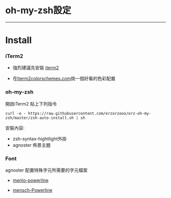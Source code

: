# oh-my-zsh設定
  
   ---
  
# Install

### iTerm2

* 強烈建議先安裝 [iterm2](http://www.iterm2.com/downloads/stable/iTerm2_v1_0_0.zip)

* 在[iterm2colorschemes.com](http://iterm2colorschemes.com)挑一個好看的色彩配置
 

### oh-my-zsh

開啟iTerm2 貼上下列指令
	
	curl -o - https://raw.githubusercontent.com/orzorzooo/orz-oh-my-zsh/master/zsh-auto-install.sh | sh

安裝內容:

* zsh-syntax-hightlight外掛
* agnoster 佈景主題

### Font
agnoster 配置特殊字元所需要的字元檔案

* [menlo-powerline](https://gist.github.com/qrush/1595572/raw/417a3fa36e35ca91d6d23ac961071094c26e5fad/Menlo-Powerline.otf)

* [mensch-Powerline](https://gist.github.com/qrush/1595572/raw/2eb22321d590265799aac5b166cd19f8358b0db1/mensch-Powerline.otf)
